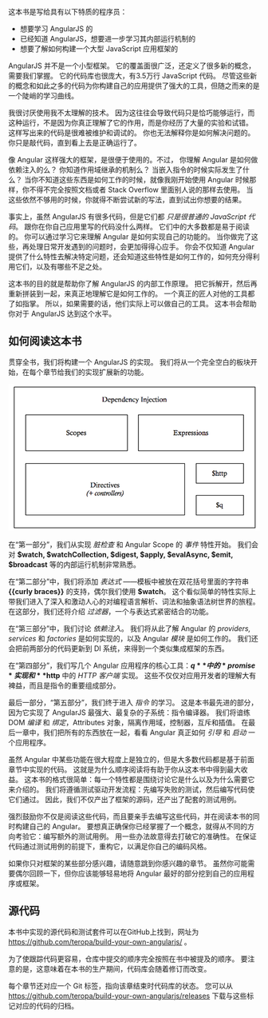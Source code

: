 这本书是写给具有以下特质的程序员：

- 想要学习 AngularJS 的
- 已经知道 AngularJS，想要进一步学习其内部运行机制的
- 想要了解如何构建一个大型 JavaScript 应用框架的

AngularJS 并不是一个小型框架。
它的覆盖面很广泛，还定义了很多新的概念，需要我们掌握。
它的代码库也很庞大，有3.5万行 JavaScript 代码。
尽管这些新的概念和如此之多的代码为你构建自己的应用提供了强大的工具，但随之而来的是一个陡峭的学习曲线。

我很讨厌使用我不太理解的技术。
因为这往往会导致代码只是恰巧能够运行，而这种运行，不是因为你真正理解了它的作用，而是你经历了大量的实验和试错。
这样写出来的代码是很难被维护和调试的。
你也无法解释你是如何解决问题的。
你只是敲代码，直到看上去是正确运行了。

像 Angular 这样强大的框架，是很便于使用的。不过，
你理解 Angular 是如何做依赖注入的么？
你知道作用域继承的机制么？
当嵌入指令的时候实际发生了什么？
当你不知道这些东西是如何工作的时候，就像我刚开始使用 Angular 时候那样，你不得不完全按照文档或者 Stack Overflow 里面别人说的那样去使用。
当这些依然不够用的时候，你就得不断尝试新的写法，直到试出你想要的结果。

事实上，虽然 AngularJS 有很多代码，但是它们都 *只是很普通的 JavaScript 代码*。
跟你在你自己应用里写的代码没什么两样。
它们中的大多数都是易于阅读的。
你可以通过学习它来理解 Angular 是如何实现自己的功能的。
当你做完了这些，再处理日常开发遇到的问题时，会更加得得心应手。
你会不仅知道 Angular 提供了什么特性去解决特定问题，还会知道这些特性是如何工作的，如何充分得利用它们，以及有哪些不足之处。

这本书的目的就是帮助你了解 AngularJS 的内部工作原理。
把它拆解开，然后再重新拼装到一起，来真正地理解它是如何工作的。
一个真正的匠人对他的工具都了如指掌。
所以，如果需要的话，他们实际上可以做自己的工具。
这本书会帮助你对于 AngularJS 达到这个水平。

## 如何阅读这本书

贯穿全书，我们将构建一个 AngularJS 的实现。
我们将从一个完全空白的板块开始，在每个章节给我们的实现扩展新的功能。

![0-1](./img/0-1.png)

在“第一部分”，我们从实现 *脏检查* 和 Angular Scope 的 *事件* 特性开始。
我们会对 **$watch, $watchCollection, $digest, $apply, $evalAsync, $emit, $broadcast** 等的内部运行机制非常熟悉。

在“第二部分”中，我们将添加 *表达式* ——模板中被放在双花括号里面的字符串 **{{curly braces}}** 的支持，偶尔我们使用 **$watch**。
这个看似简单的特性实际上带我们进入了深入和激动人心的对编程语言解析、词法和抽象语法树世界的旅程。
在这部分，我们还将介绍 *过滤器*，一个与表达式紧密结合的功能。

在“第三部分”中，我们讨论 *依赖注入*。
我们将从此了解 Angular 的 *providers, services* 和 *factories* 是如何实现的，以及 Angular *模块* 是如何工作的。
我们还会把前两部分的代码更新到 DI 系统，来得到一个类似集成框架的东西。

在“第四部分”，我们写几个 Angular 应用程序的核心工具：**$q** 中的 *promise* 实现和 **$http** 中的 *HTTP 客户端* 实现。
这些不仅仅对应用开发者的理解大有裨益，而且是指令的重要组成部分。

最后一部分，“第五部分”，我们终于进入 *指令* 的学习。
这是本书最先进的部分，因为它实现了 AngularJS 最强大、最复杂的子系统：指令编译器。
我们将谙练 DOM *编译* 和 *绑定*，Attributes 对象，隔离作用域，控制器，互斥和插值。
在最后一章中，我们把所有的东西放在一起，看看 Angular 真正如何 *引导* 和 *启动* 一个应用程序。

虽然 Angular 中某些功能在很大程度上是独立的，但是大多数代码都是基于前面章节中实现的代码。
这就是为什么顺序阅读将有助于你从这本书中得到最大收益。
这本书的格式很简单：每一个特性都是围绕讨论它是什么以及为什么需要它来介绍的。
我们将遵循测试驱动开发流程：先编写失败的测试，然后编写代码使它们通过。
因此，我们不仅产出了框架的源码，还产出了配套的测试用例。

强烈鼓励你不仅是阅读这些代码，而且要亲手去编写这些代码，并在阅读本书的同时构建自己的 Angular。
要想真正确保你已经掌握了一个概念，就得从不同的方向考验它：编写额外的测试用例。
用一些办法故意得去打破它的准确性。
在保证代码通过测试用例的前提下，重构它，以满足你自己的编码风格。

如果你只对框架的某些部分感兴趣，请随意跳到你感兴趣的章节。
虽然你可能需要偶尔回顾一下，但你应该能够轻易地将 Angular 最好的部分挖到自己的应用程序或框架。

## 源代码

本书中实现的源代码和测试套件可以在GitHub上找到，网址为 https://github.com/teropa/build-your-own-angularjs/ 。

为了使跟踪代码更容易，仓库中提交的顺序完全按照在书中被提及的顺序。
要注意的是，这意味着在本书的生产期间，代码库会随着修订而改变。

每个章节还对应一个 Git 标签，指向该章结束时代码库的状态。
您可以从 https://github.com/teropa/build-your-own-angularjs/releases 下载与这些标记对应的代码的归档。
